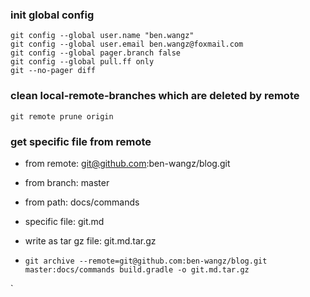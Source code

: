 ### init global config

```shell
git config --global user.name "ben.wangz"
git config --global user.email ben.wangz@foxmail.com
git config --global pager.branch false
git config --global pull.ff only
git --no-pager diff
```

### clean local-remote-branches which are deleted by remote

```shell
git remote prune origin
```

### get specific file from remote

* from remote: git@github.com:ben-wangz/blog.git
* from branch: master
* from path: docs/commands
* specific file: git.md
* write as tar gz file: git.md.tar.gz

* ```shell
  git archive --remote=git@github.com:ben-wangz/blog.git master:docs/commands build.gradle -o git.md.tar.gz
  ```

`